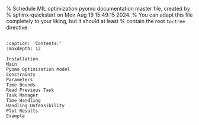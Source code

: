 % Schedule MIL optimization pyomo documentation master file, created by
% sphinx-quickstart on Mon Aug 19 15:49:15 2024.
% You can adapt this file completely to your liking, but it should at least
% contain the root `toctree` directive.



```{include} ../../README.md
```


```{toctree}
:caption: 'Contents:'
:maxdepth: 12

Installation
Main
Pyomo Optimization Model
Constraints
Parameters
Time Bounds
Read Previous Task
Task Manager
Time Handling
Handling Unfeasibility
Plot Results
Example
```


